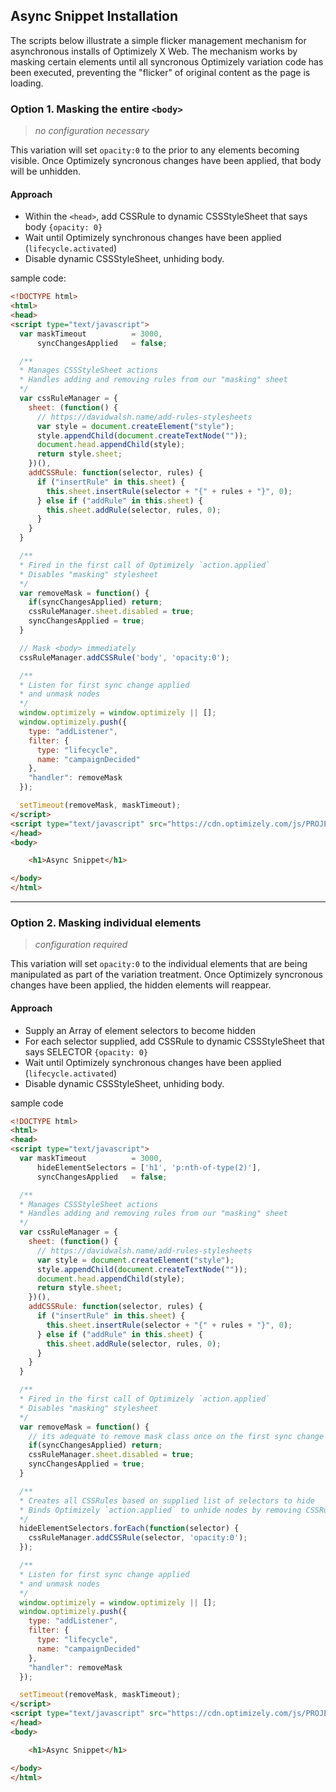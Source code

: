 ## Async Snippet Installation 
The scripts below illustrate a simple flicker management mechanism for asynchronous installs of Optimizely X Web. The mechanism works by masking certain elements until all syncronous Optimizely variation code has been executed, preventing the "flicker" of original content as the page is loading.

### Option 1. Masking the entire `<body>`
> _no configuration necessary_

This variation will set `opacity:0` to the <body> prior to any elements becoming visible. Once Optimizely syncronous changes have been applied, that body will be unhidden.

#### Approach
* Within the `<head>`, add CSSRule to dynamic CSSStyleSheet that says body `{opacity: 0}`
* Wait until Optimizely synchronous changes have been applied (`lifecycle.activated`)
* Disable dynamic CSSStyleSheet, unhiding body.

sample code:
```html
<!DOCTYPE html>
<html>
<head>
<script type="text/javascript">
  var maskTimeout          = 3000,
      syncChangesApplied   = false;

  /**
  * Manages CSSStyleSheet actions
  * Handles adding and removing rules from our "masking" sheet
  */
  var cssRuleManager = {
    sheet: (function() {
      // https://davidwalsh.name/add-rules-stylesheets
      var style = document.createElement("style");
      style.appendChild(document.createTextNode(""));
      document.head.appendChild(style);
      return style.sheet;
    })(),
    addCSSRule: function(selector, rules) {
      if ("insertRule" in this.sheet) {
        this.sheet.insertRule(selector + "{" + rules + "}", 0);
      } else if ("addRule" in this.sheet) {
        this.sheet.addRule(selector, rules, 0);
      }
    }
  }  

  /**
  * Fired in the first call of Optimizely `action.applied`
  * Disables "masking" stylesheet
  */
  var removeMask = function() {
    if(syncChangesApplied) return;
    cssRuleManager.sheet.disabled = true;
    syncChangesApplied = true;
  }

  // Mask <body> immediately
  cssRuleManager.addCSSRule('body', 'opacity:0');

  /**
  * Listen for first sync change applied
  * and unmask nodes
  */
  window.optimizely = window.optimizely || [];
  window.optimizely.push({
    type: "addListener",
    filter: {
      type: "lifecycle",
      name: "campaignDecided"
    },
    "handler": removeMask
  }); 

  setTimeout(removeMask, maskTimeout);
</script>    
<script type="text/javascript" src="https://cdn.optimizely.com/js/PROJECTID.js" async></script>
</head>
<body>

    <h1>Async Snippet</h1>

</body>
</html>
```
---

### Option 2. Masking individual elements
> _configuration required_

This variation will set `opacity:0` to the individual elements that are being manipulated as part of the variation treatment. Once Optimizely syncronous changes have been applied, the hidden elements will reappear. 

#### Approach
* Supply an Array of element selectors to become hidden
* For each selector supplied, add CSSRule to dynamic CSSStyleSheet that says SELECTOR `{opacity: 0}`
* Wait until Optimizely synchronous changes have been applied (`lifecycle.activated`)
* Disable dynamic CSSStyleSheet, unhiding body.

sample code

```html
<!DOCTYPE html>
<html>
<head>
<script type="text/javascript">
  var maskTimeout          = 3000,
      hideElementSelectors = ['h1', 'p:nth-of-type(2)'],
      syncChangesApplied   = false;      

  /**
  * Manages CSSStyleSheet actions
  * Handles adding and removing rules from our "masking" sheet
  */
  var cssRuleManager = {
    sheet: (function() {
      // https://davidwalsh.name/add-rules-stylesheets
      var style = document.createElement("style");
      style.appendChild(document.createTextNode(""));
      document.head.appendChild(style);
      return style.sheet;
    })(),
    addCSSRule: function(selector, rules) {
      if ("insertRule" in this.sheet) {
        this.sheet.insertRule(selector + "{" + rules + "}", 0);
      } else if ("addRule" in this.sheet) {
        this.sheet.addRule(selector, rules, 0);
      }
    }
  }  

  /**
  * Fired in the first call of Optimizely `action.applied`
  * Disables "masking" stylesheet
  */
  var removeMask = function() {
    // its adequate to remove mask class once on the first sync change
    if(syncChangesApplied) return;
    cssRuleManager.sheet.disabled = true;
    syncChangesApplied = true;
  }

  /**
  * Creates all CSSRules based on supplied list of selectors to hide
  * Binds Optimizely `action.applied` to unhide nodes by removing CSSRules
  */
  hideElementSelectors.forEach(function(selector) {
    cssRuleManager.addCSSRule(selector, 'opacity:0');
  });

  /**
  * Listen for first sync change applied
  * and unmask nodes
  */
  window.optimizely = window.optimizely || [];
  window.optimizely.push({
    type: "addListener",
    filter: {
      type: "lifecycle",
      name: "campaignDecided"
    },
    "handler": removeMask
  });  

  setTimeout(removeMask, maskTimeout);
</script>    
<script type="text/javascript" src="https://cdn.optimizely.com/js/PROJECTID.js" async></script>
</head>
<body>

    <h1>Async Snippet</h1>

</body>
</html>
```
